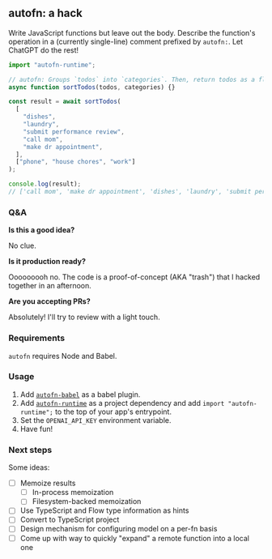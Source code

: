 ## autofn: a hack

Write JavaScript functions but leave out the body. Describe the function's operation in a (currently single-line) comment prefixed by `autofn:`. Let ChatGPT do the rest!

```javascript
import "autofn-runtime";

// autofn: Groups `todos` into `categories`. Then, return todos as a flattened array in the order specified by `categories`.
async function sortTodos(todos, categories) {}

const result = await sortTodos(
  [
    "dishes",
    "laundry",
    "submit performance review",
    "call mom",
    "make dr appointment",
  ],
  ["phone", "house chores", "work"]
);

console.log(result);
// ['call mom', 'make dr appointment', 'dishes', 'laundry', 'submit performance review']
```

### Q&A

**Is this a good idea?**

No clue.

**Is it production ready?**

Ooooooooh no. The code is a proof-of-concept (AKA "trash") that I hacked together in an afternoon.

**Are you accepting PRs?**

Absolutely! I'll try to review with a light touch.

### Requirements

`autofn` requires Node and Babel.

### Usage

1. Add [`autofn-babel`](https://www.npmjs.com/package/autofn-babel) as a babel plugin.
2. Add [`autofn-runtime`](https://www.npmjs.com/package/autofn-runtime) as a project dependency and add `import "autofn-runtime";` to the top of your app's entrypoint.
3. Set the `OPENAI_API_KEY` environment variable.
4. Have fun!

### Next steps

Some ideas:

 - [ ] Memoize results
   - [ ] In-process memoization
   - [ ] Filesystem-backed memoization
 - [ ] Use TypeScript and Flow type information as hints
 - [ ] Convert to TypeScript project
 - [ ] Design mechanism for configuring model on a per-fn basis
 - [ ] Come up with way to quickly "expand" a remote function into a local one
